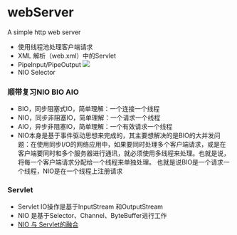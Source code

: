 # webServer
A simple http web server 
 - 使用线程池处理客户端请求
 - XML 解析（web.xml）中的Servlet
 - PipeInput/PipeOutput
  ![](https://www.ibm.com/developerworks/cn/java/j-nioserver/figure1.gif)
 - NIO Selector 
 
### 顺带复习NIO BIO AIO
- BIO，同步阻塞式IO，简单理解：一个连接一个线程
- NIO，同步非阻塞IO，简单理解：一个请求一个线程
- AIO，异步非阻塞IO，简单理解：一个有效请求一个线程
- NIO本身是基于事件驱动思想来完成的，其主要想解决的是BIO的大并发问题：在使用同步I/O的网络应用中，如果要同时处理多个客户端请求，或是在客户端要同时和多个服务器进行通讯，就必须使用多线程来处理。也就是说，将每一个客户端请求分配给一个线程来单独处理。
  也就是说BIO是一个请求一个线程，NIO是在一个线程上注册请求

### Servlet 
- Servlet IO操作是基于InputStream 和OutputStream
- NIO 是基于Selector、Channel、ByteBuffer进行工作
- [NIO 与 Servlet的融合](https://www.ibm.com/developerworks/cn/java/j-nioserver/)
